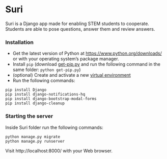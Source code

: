 # Suri
Suri is a Django app made for enabling STEM students to cooperate.
Students are able to pose questions, answer them and review answers.

### Installation
- Get the latest version of Python at https://www.python.org/downloads/
or with your operating system’s package manager.
- Install `pip` (download [get-pip.py](https://bootstrap.pypa.io/get-pip.py)
and run the following command in the same folder: `python get-pip.py`)
- (optional) Create and activate a new
[virtual environment](https://docs.python.org/3/tutorial/venv.html)
- Run the following commands:
```
pip install Django
pip install django-notifications-hq
pip install django-bootstrap-modal-forms
pip install django-cleanup
```

### Starting the server
Inside Suri folder run the following commands:
```
python manage.py migrate
python manage.py runserver
```
Visit http://localhost:8000/ with your Web browser.
